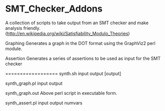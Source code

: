 SMT_Checker_Addons
==================

A collection of scripts to take output from an SMT checker and make analysis friendly.
(http://en.wikipedia.org/wiki/Satisfiability_Modulo_Theories)

Graphing
  Generates a graph in the DOT format using the GraphViz2 perl module.

Assertion
  Generates a series of assertions to be used as input for the SMT checker


==================
synth.sh input output [output]
  

synth_graph.pl input output


synth_graph.out
  Above perl script in executable form.


synth_assert.pl input output numvars






